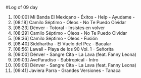 #Log of 09 day

1. [00:00] Mi Banda El Mexicano - Éxitos - Help - Ayudame -
1. [08:18] Camilo Séptimo - Óleos - No Te Puedo Olvidar
1. [08:23] Dënver - Totoral - Insistes en volver
1. [08:29] Camilo Séptimo - Óleos - No Te Puedo Olvidar
1. [08:36] Camilo Séptimo - Óleos - Fusión
1. [08:40] Siddhartha - El Vuelo del Pez - Bacalar
1. [08:56] Lawall - Playa de los 90 Vol. 1 - Señorita
1. [09:00] Dënver - Sangre Cita - La Lava (feat. Fanny Leona)
1. [09:03] AveParadiso - Subtropical - Intro
1. [09:06] Dënver - Sangre Cita - La Lava (feat. Fanny Leona)
1. [09:41] Javiera Parra - Grandes Versiones - Tanaca
